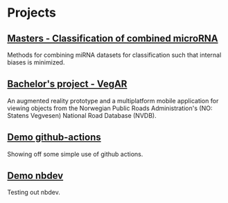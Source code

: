 # Projects

## [Masters - Classification of combined microRNA](https://github.com/vegabj/Mastersproject)
Methods for combining miRNA datasets for classification such that internal biases is minimized.


## [Bachelor's project - VegAR](https://github.com/IT2901-Gruppe-16-Kantega)
An augmented reality prototype and a multiplatform mobile application for viewing objects from the Norwegian Public Roads Administration's (NO: Statens Vegvesen) National Road Database (NVDB).

## [Demo github-actions](https://github.com/vegabj/github-actions-test)
Showing off some simple use of github actions.

## [Demo nbdev](https://github.com/vegabj/nbdev_test)
Testing out nbdev.
